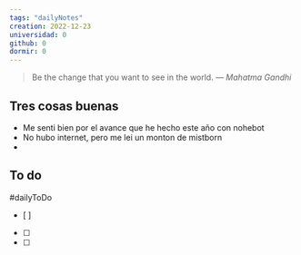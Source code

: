 ```yaml
---
tags: "dailyNotes"
creation: 2022-12-23
universidad: 0
github: 0
dormir: 0
---
```


> Be the change that you want to see in the world.
> — <cite>Mahatma Gandhi</cite>

## Tres cosas buenas 
- Me senti bien por el avance que he hecho este año con nohebot 
- No hubo internet, pero me lei un monton de mistborn
-  

## To do
#dailyToDo
- [ ] 
- [ ] 
- [ ] 

